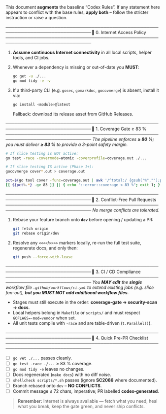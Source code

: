 This document **augments** the baseline “Codex Rules”.
If any statement here appears to conflict with the base rules, **apply both** – follow the stricter instruction or raise a question.

──────────────────────────────────────────────────────────────────────────────
▍0. Internet Access Policy
──────────────────────────────────────────────────────────────────────────────
1. **Assume continuous Internet connectivity** in all local scripts, helper tools, and CI jobs.
2. Whenever a dependency is missing or out-of-date you **MUST**:

   ```bash
   go get -u ./...
   go mod tidy -e -v
   ```

3. If a third-party CLI (e.g. `gosec`, `gomarkdoc`, `gocovmerge`) is absent, install it via:

   ```bash
   go install <module>@latest
   ```

   Fallback: download its release asset from GitHub Releases.

──────────────────────────────────────────────────────────────────────────────
▍1. Coverage Gate ≥ 83 %
──────────────────────────────────────────────────────────────────────────────
*The pipeline enforces **≥ 80 %**; you must deliver **≥ 83 %** to provide a 3-point safety margin.*

```bash
# If slice testing is NOT active:
go test -race -covermode=atomic -coverprofile=coverage.out ./...

# If slice testing IS active (Phase 1+):
gocovmerge cover*.out > coverage.out
```

```bash
pct=$(go tool cover -func=coverage.out | awk '/^total:/ {gsub("%","");print $3}')
[[ ${pct%.*} -ge 83 ]] || { echo "::error::coverage < 83 %"; exit 1; }
```

──────────────────────────────────────────────────────────────────────────────
▍2. Conflict-Free Pull Requests
──────────────────────────────────────────────────────────────────────────────
*No merge conflicts are tolerated.*

1. Rebase your feature branch onto **`dev`** before opening / updating a PR:

   ```bash
   git fetch origin
   git rebase origin/dev
   ```

2. Resolve any `<<<<`/`>>>>` markers locally, re-run the full test suite, regenerate docs, and only then:

   ```bash
   git push --force-with-lease
   ```

──────────────────────────────────────────────────────────────────────────────
▍3. CI / CD Compliance
──────────────────────────────────────────────────────────────────────────────
*You **MAY edit** the **single** workflow file `.github/workflows/ci.yml` to extend existing jobs (e.g. slice fan-out), **but you MUST NOT add additional workflow files.***

* Stages must still execute in the order:
  **coverage-gate → security-scan → docs**.
* Local helpers belong in `Makefile` or `scripts/` and must respect `GOFLAGS=-mod=vendor` when set.
* All unit tests compile with `-race` and are table-driven (`t.Parallel()`).

──────────────────────────────────────────────────────────────────────────────
▍4. Quick Pre-PR Checklist
──────────────────────────────────────────────────────────────────────────────
- [ ] `go vet ./...` passes cleanly.
- [ ] `go test -race ./...` ≥ 83 % coverage.
- [ ] `go mod tidy -e` leaves no changes.
- [ ] Docs regenerated (`make docs`) with no diff noise.
- [ ] `shellcheck scripts/*.sh` passes (ignore **SC2086** where documented).
- [ ] Branch rebased onto `dev` – **NO CONFLICTS**.
- [ ] Commit message ≤ 72 chars, imperative; PR labelled **codex-generated**.

> **Remember:** Internet is always available — fetch what you need, heal what you break, keep the gate green, and never ship conflicts.

